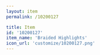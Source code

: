```yaml
---
layout: item
permalink: /10200127

title: Item
id: '10200127'
item_name: 'Braided Highlights'
icon_url: 'customize/10200127.png'
---
```

